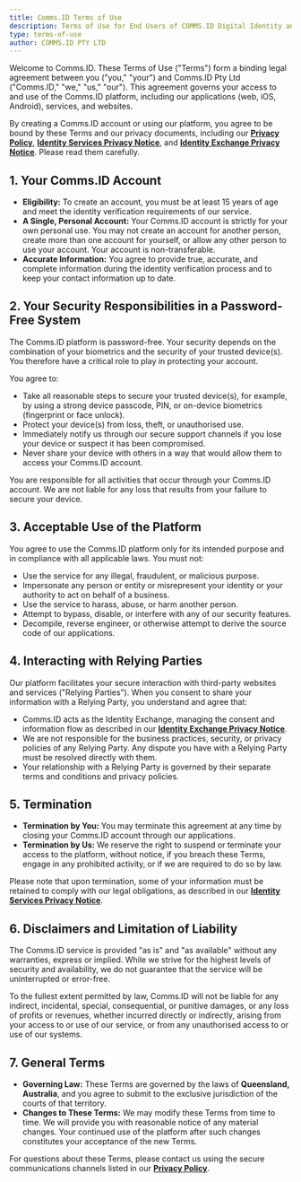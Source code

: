 ```yaml
---
title: Comms.ID Terms of Use
description: Terms of Use for End Users of COMMS.ID Digital Identity and Secure Communications Platform
type: terms-of-use
author: COMMS.ID PTY LTD
---
```


Welcome to Comms.ID. These Terms of Use ("Terms") form a binding legal agreement between you ("you," "your") and Comms.ID Pty Ltd ("Comms.ID," "we," "us," "our"). This agreement governs your access to and use of the Comms.ID platform, including our applications (web, iOS, Android), services, and websites.

By creating a Comms.ID account or using our platform, you agree to be bound by these Terms and our privacy documents, including our **[Privacy Policy][privacy-policy]**, **[Identity Services Privacy Notice][privacy-identity-services]**, and **[Identity Exchange Privacy Notice][privacy-identity-exchange]**. Please read them carefully.

## **1. Your Comms.ID Account**

- **Eligibility:** To create an account, you must be at least 15 years of age and meet the identity verification requirements of our service.
- **A Single, Personal Account:** Your Comms.ID account is strictly for your own personal use. You may not create an account for another person, create more than one account for yourself, or allow any other person to use your account. Your account is non-transferable.
- **Accurate Information:** You agree to provide true, accurate, and complete information during the identity verification process and to keep your contact information up to date.

## **2. Your Security Responsibilities in a Password-Free System**

The Comms.ID platform is password-free. Your security depends on the combination of your biometrics and the security of your trusted device(s). You therefore have a critical role to play in protecting your account.

You agree to:

- Take all reasonable steps to secure your trusted device(s), for example, by using a strong device passcode, PIN, or on-device biometrics (fingerprint or face unlock).
- Protect your device(s) from loss, theft, or unauthorised use.
- Immediately notify us through our secure support channels if you lose your device or suspect it has been compromised.
- Never share your device with others in a way that would allow them to access your Comms.ID account.

You are responsible for all activities that occur through your Comms.ID account. We are not liable for any loss that results from your failure to secure your device.

## **3. Acceptable Use of the Platform**

You agree to use the Comms.ID platform only for its intended purpose and in compliance with all applicable laws. You must not:

- Use the service for any illegal, fraudulent, or malicious purpose.
- Impersonate any person or entity or misrepresent your identity or your authority to act on behalf of a business.
- Use the service to harass, abuse, or harm another person.
- Attempt to bypass, disable, or interfere with any of our security features.
- Decompile, reverse engineer, or otherwise attempt to derive the source code of our applications.

## **4. Interacting with Relying Parties**

Our platform facilitates your secure interaction with third-party websites and services ("Relying Parties"). When you consent to share your information with a Relying Party, you understand and agree that:

- Comms.ID acts as the Identity Exchange, managing the consent and information flow as described in our **[Identity Exchange Privacy Notice][privacy-identity-exchange]**.
- We are not responsible for the business practices, security, or privacy policies of any Relying Party. Any dispute you have with a Relying Party must be resolved directly with them.
- Your relationship with a Relying Party is governed by their separate terms and conditions and privacy policies.

## **5. Termination**

- **Termination by You:** You may terminate this agreement at any time by closing your Comms.ID account through our applications.
- **Termination by Us:** We reserve the right to suspend or terminate your access to the platform, without notice, if you breach these Terms, engage in any prohibited activity, or if we are required to do so by law.

Please note that upon termination, some of your information must be retained to comply with our legal obligations, as described in our **[Identity Services Privacy Notice][privacy-identity-services]**.

## **6. Disclaimers and Limitation of Liability**

The Comms.ID service is provided "as is" and "as available" without any warranties, express or implied. While we strive for the highest levels of security and availability, we do not guarantee that the service will be uninterrupted or error-free.

To the fullest extent permitted by law, Comms.ID will not be liable for any indirect, incidental, special, consequential, or punitive damages, or any loss of profits or revenues, whether incurred directly or indirectly, arising from your access to or use of our service, or from any unauthorised access to or use of our systems.

## **7. General Terms**

- **Governing Law:** These Terms are governed by the laws of **Queensland, Australia**, and you agree to submit to the exclusive jurisdiction of the courts of that territory.
- **Changes to These Terms:** We may modify these Terms from time to time. We will provide you with reasonable notice of any material changes. Your continued use of the platform after such changes constitutes your acceptance of the new Terms.

For questions about these Terms, please contact us using the secure communications channels listed in our **[Privacy Policy][privacy-policy]**.

[privacy-policy]: #
[terms-of-use]: #
[privacy-identity-services]: #
[privacy-identity-exchange]: #
[relying-party-agreement]: #

